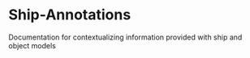 # Ship-Annotations
Documentation for contextualizing information provided with ship and object models
